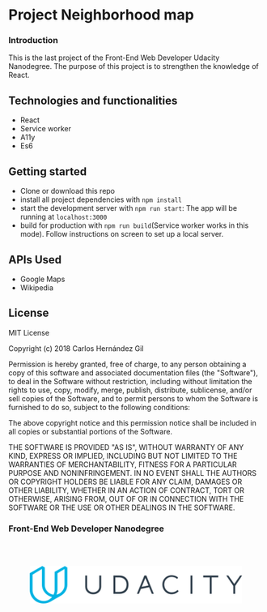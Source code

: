 # Project Neighborhood map

### Introduction

This is the last project of the Front-End Web Developer Udacity Nanodegree.
The purpose of this project is to strengthen the knowledge of React.


## Technologies and functionalities
- React
- Service worker
- A11y
- Es6

## Getting started

* Clone or download this repo
* install all project dependencies with `npm install`
* start the development server with `npm run start`: The app will be running at `localhost:3000`
* build for production with `npm run build`(Service worker works in this mode). Follow instructions
on screen to set up a local server.

## APIs Used

* Google Maps
* Wikipedia


## License

MIT License

Copyright (c) 2018 Carlos Hernández Gil

Permission is hereby granted, free of charge, to any person obtaining a copy
of this software and associated documentation files (the "Software"), to deal
in the Software without restriction, including without limitation the rights
to use, copy, modify, merge, publish, distribute, sublicense, and/or sell
copies of the Software, and to permit persons to whom the Software is
furnished to do so, subject to the following conditions:

The above copyright notice and this permission notice shall be included in all
copies or substantial portions of the Software.

THE SOFTWARE IS PROVIDED "AS IS", WITHOUT WARRANTY OF ANY KIND, EXPRESS OR
IMPLIED, INCLUDING BUT NOT LIMITED TO THE WARRANTIES OF MERCHANTABILITY,
FITNESS FOR A PARTICULAR PURPOSE AND NONINFRINGEMENT. IN NO EVENT SHALL THE
AUTHORS OR COPYRIGHT HOLDERS BE LIABLE FOR ANY CLAIM, DAMAGES OR OTHER
LIABILITY, WHETHER IN AN ACTION OF CONTRACT, TORT OR OTHERWISE, ARISING FROM,
OUT OF OR IN CONNECTION WITH THE SOFTWARE OR THE USE OR OTHER DEALINGS IN THE
SOFTWARE.


### Front-End Web Developer Nanodegree
<br><br>

<p align="center">
<img width="420" src="udacity_logo.svg">
</p>
